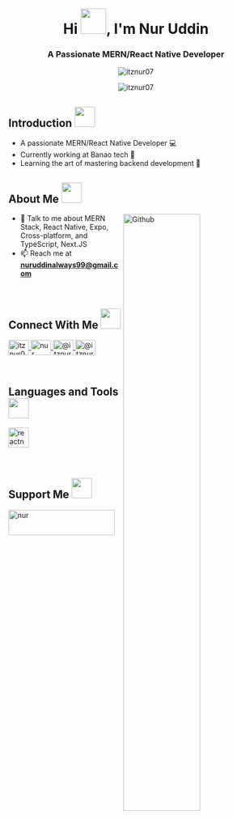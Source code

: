 <h1 align="center">Hi <img src="https://raw.githubusercontent.com/shakilahmedatik/shakilahmedatik/main/hi.gif" width="50px" height="50px">, I'm Nur Uddin</h1>

<h3 align="center">A Passionate MERN/React Native Developer</h3>

<p align="center">
  <img align="center" src="https://github-readme-streak-stats.herokuapp.com/?user=itznur07&" alt="itznur07" />
</p>

<p align="center">
  <img align="center" src="https://komarev.com/ghpvc/?username=itznur07&label=Profile%20views&color=0e75b6&style=flat" alt="itznur07" />
</p>

<h2>Introduction <img src="https://media2.giphy.com/media/ZGHpWzdOEkMKtwLqdc/giphy.gif?cid=ecf05e47a0n3gi1bfqntqmob8g9aid1oyj2wr3ds3mg700bl&rid=giphy.gif" width="40px" height="40px"></h2>

- A passionate MERN/React Native Developer 💻
- Currently working at Banao tech 🔭
- Learning the art of mastering backend development 🌱

<h2>About Me <img src="https://media2.giphy.com/media/ZGHpWzdOEkMKtwLqdc/giphy.gif?cid=ecf05e47a0n3gi1bfqntqmob8g9aid1oyj2wr3ds3mg700bl&rid=giphy.gif" width="40px" height="40px"></h2>

<img width="55%" align="right" alt="Github" src="https://raw.githubusercontent.com/onimur/.github/master/.resources/git-header.svg" />

- 💬 Talk to me about MERN Stack, React Native, Expo, Cross-platform, and TypeScript, Next.JS
- 📫 Reach me at **nuruddinalways99@gmail.com**

<br>

<h2>Connect With Me <img src="https://media2.giphy.com/media/al7grkbrCChTAPEfyh/giphy.gif?cid=ecf05e47a0n3gi1bfqntqmob8g9aid1oyj2wr3ds3mg700bl&rid=giphy.gif" width="40px" height="40px"></h2>

<p align="left">
  <a href="https://linkedin.com/in/itsnur07" target="blank">
    <img align="center" src="https://raw.githubusercontent.com/rahuldkjain/github-profile-readme-generator/master/src/images/icons/Social/linked-in-alt.svg" alt="itznur07" height="30" width="40" />
  </a>
  <a href="https://instagram.com/itznur07" target="blank">
    <img align="center" src="https://raw.githubusercontent.com/rahuldkjain/github-profile-readme-generator/master/src/images/icons/Social/instagram.svg" alt="nur" height="30" width="40" />
  </a>
  <a href="https://medium.com/@itznur07" target="blank">
    <img align="center" src="https://raw.githubusercontent.com/rahuldkjain/github-profile-readme-generator/master/src/images/icons/Social/medium.svg" alt="@itznur" height="30" width="40" />
  </a>
  <a href="https://itznur07.vercel.app/" target="blank">
    <img align="center" src="https://raw.githubusercontent.com/rahuldkjain/github-profile-readme-generator/master/src/images/icons/Social/web.svg](https://cdn-icons-png.flaticon.com/512/5988/5988135.png" alt="@itznur" height="30" width="40" />
  </a>
</p>

<br>

<h2>Languages and Tools <img src="https://media2.giphy.com/media/QssGEmpkyEOhBCb7e1/giphy.gif?cid=ecf05e47a0n3gi1bfqntqmob8g9aid1oyj2wr3ds3mg700bl&rid=giphy.gif" width="40px" height="40px"></h2>

<p align="left">
  <!-- Add your icons with consistent sizes -->
  <!-- Example: -->
  <a href="https://reactnative.dev/" target="_blank" rel="noreferrer">
    <img src="https://reactnative.dev/img/header_logo.svg" alt="reactnative" width="40" height="40"/>
  </a>
  <!-- Add more icons here -->
</p>

<br>

<h2>Support Me <img src="https://media2.giphy.com/media/RJgjFf46V4KVa1l42A/giphy.gif?cid=ecf05e47a0n3gi1bfqntqmob8g9aid1oyj2wr3ds3mg700bl&rid=giphy.gif" width="40px" height="40px"></h2>

<p>
  <a href="https://www.buymeacoffee.com/itznur07">
    <img align="left" src="https://cdn.buymeacoffee.com/buttons/v2/default-yellow.png" height="50" width="210" alt="nur" />
  </a>
</p>
